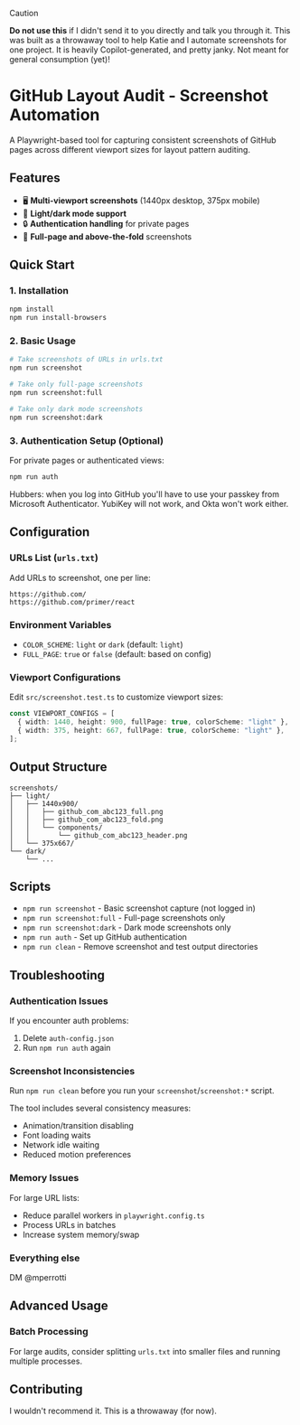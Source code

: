 > [!CAUTION]
> **Do not use this** if I didn't send it to you directly and talk you through it.
> This was built as a throwaway tool to help Katie and I automate screenshots for one project. It is heavily Copilot-generated, and pretty janky. Not meant for general consumption (yet)!

# GitHub Layout Audit - Screenshot Automation

A Playwright-based tool for capturing consistent screenshots of GitHub pages across different viewport sizes for layout pattern auditing.

## Features

- 🖥️ **Multi-viewport screenshots** (1440px desktop, 375px mobile)
- 🎨 **Light/dark mode support**
- 🔒 **Authentication handling** for private pages
- 📸 **Full-page and above-the-fold** screenshots

## Quick Start

### 1. Installation

```bash
npm install
npm run install-browsers
```

### 2. Basic Usage

```bash
# Take screenshots of URLs in urls.txt
npm run screenshot

# Take only full-page screenshots
npm run screenshot:full

# Take only dark mode screenshots
npm run screenshot:dark
```

### 3. Authentication Setup (Optional)

For private pages or authenticated views:

```bash
npm run auth
```

Hubbers: when you log into GitHub you'll have to use your passkey from Microsoft Authenticator. YubiKey will not work, and Okta won't work either.

## Configuration

### URLs List (`urls.txt`)

Add URLs to screenshot, one per line:

```
https://github.com/
https://github.com/primer/react
```

### Environment Variables

- `COLOR_SCHEME`: `light` or `dark` (default: `light`)
- `FULL_PAGE`: `true` or `false` (default: based on config)

### Viewport Configurations

Edit `src/screenshot.test.ts` to customize viewport sizes:

```typescript
const VIEWPORT_CONFIGS = [
  { width: 1440, height: 900, fullPage: true, colorScheme: "light" },
  { width: 375, height: 667, fullPage: true, colorScheme: "light" },
];
```

## Output Structure

```
screenshots/
├── light/
│   ├── 1440x900/
│   │   ├── github_com_abc123_full.png
│   │   ├── github_com_abc123_fold.png
│   │   └── components/
│   │       └── github_com_abc123_header.png
│   └── 375x667/
└── dark/
    └── ...
```

## Scripts

- `npm run screenshot` - Basic screenshot capture (not logged in)
- `npm run screenshot:full` - Full-page screenshots only
- `npm run screenshot:dark` - Dark mode screenshots only
- `npm run auth` - Set up GitHub authentication
- `npm run clean` - Remove screenshot and test output directories

## Troubleshooting

### Authentication Issues

If you encounter auth problems:

1. Delete `auth-config.json`
2. Run `npm run auth` again

### Screenshot Inconsistencies

Run `npm run clean` before you run your `screenshot`/`screenshot:*` script.

The tool includes several consistency measures:

- Animation/transition disabling
- Font loading waits
- Network idle waiting
- Reduced motion preferences

### Memory Issues

For large URL lists:

- Reduce parallel workers in `playwright.config.ts`
- Process URLs in batches
- Increase system memory/swap

### Everything else

DM @mperrotti

## Advanced Usage

### Batch Processing

For large audits, consider splitting `urls.txt` into smaller files and running multiple processes.

## Contributing

I wouldn't recommend it. This is a throwaway (for now).
